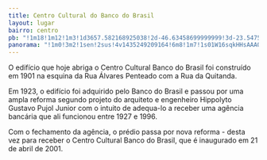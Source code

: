```yaml
---
title: Centro Cultural do Banco do Brasil
layout: lugar
bairro: centro
pb: "!1m18!1m12!1m3!1d3657.582168925038!2d-46.63458699999999!3d-23.547525999999998!2m3!1f0!2f0!3f0!3m2!1i1024!2i768!4f13.1!3m3!1m2!1s0x94ce5854dbd1f945%3A0x21fef367fa9ba978!2sCentro+Cultural+Banco+do+Brasil+-+S%C3%A3o+Paulo!5e0!3m2!1sen!2sbr!4v1427340110758"
panorama: "!1m0!3m2!1sen!2sus!4v1435249209164!6m8!1m7!1s01W16sqkHHsAAAQY9kiDjw!2m2!1d-23.547669!2d-46.634709!3f359.1519990102066!4f14.157338807410468!5f0.7820865974627469"
---
```

O edifício que hoje abriga o Centro Cultural Banco do Brasil foi construído em 1901 na esquina da Rua Álvares Penteado com a Rua da Quitanda.

Em 1923, o edifício foi adquirido pelo Banco do Brasil e passou por uma ampla reforma segundo projeto do arquiteto e engenheiro Hippolyto Gustavo Pujol Junior com o intuito de adequa-lo a receber uma agência bancária que ali funcionou entre 1927 e 1996.

Com o fechamento da agência, o prédio passa por nova reforma - desta vez para receber o Centro Cultural Banco do Brasil, que é inaugurado em 21 de abril de 2001.